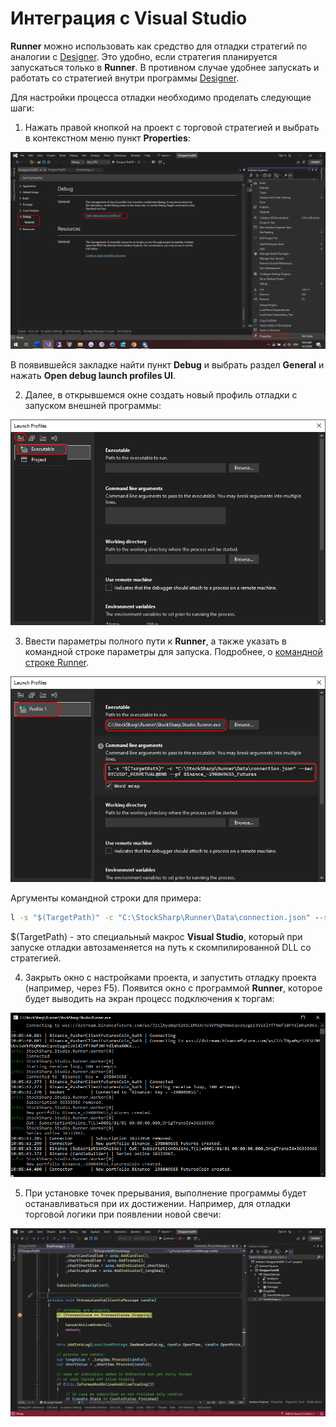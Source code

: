 # Интеграция с Visual Studio

**Runner** можно использовать как средство для отладки стратегий по аналогии с [Designer](Designer_Debugging_DLL_using_Visual_Studio.md). Это удобно, если стратегия планируется запускаться только в **Runner**. В противном случае удобнее запускать и работать со стратегией внутри программы [Designer](Designer.md).

Для настройки процесса отладки необходимо проделать следующие шаги:

1. Нажать правой кнопкой на проект с торговой стратегией и выбрать в контекстном меню пункт **Properties**:

![runner_debug_00](../images/runner_debug_00.png)

В появившейся закладке найти пункт **Debug** и выбрать раздел **General** и нажать **Open debug launch profiles UI**.

2. Далее, в открывшемся окне создать новый профиль отладки с запуском внешней программы:

![runner_debug_01](../images/runner_debug_01.png)

3. Ввести параметры полного пути к **Runner**, а также указать в командной строке параметры для запуска. Подробнее, о [командной строке Runner](RunnerCommandLine.md).

![runner_debug_02](../images/runner_debug_02.png)

Аргументы командной строки для примера:

```cmd
l -s "$(TargetPath)" -c "C:\StockSharp\Runner\Data\connection.json" --sec BTCUSDT_PERPETUAL@BNB --pf Binance_-298049655_Futures
```

$(TargetPath) - это специальный макрос **Visual Studio**, который при запуске отладки автозаменяется на путь к скомпилированной DLL со стратегией.

4. Закрыть окно с настройками проекта, и запустить отладку проекта (например, через F5). Появится окно с программой **Runner**, которое будет выводить на экран процесс подключения к торгам:

![runner_debug_03](../images/runner_debug_03.png)

5. При установке точек прерывания, выполнение программы будет останавливаться при их достижении. Например, для отладки торговой логики при появлении новой свечи:

![runner_debug_04](../images/runner_debug_04.png)